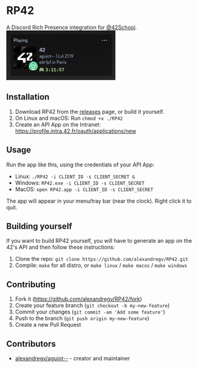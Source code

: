 # RP42

A Discord Rich Presence integration for [@42School](https://github.com/42School).  
![Screenshot](https://raw.githubusercontent.com/alexandregv/RP42/master/screenshot.png)

## Installation
1. Download RP42 from the [releases](https://github.com/alexandregv/RP42/releases) page, or build it yourself.  
2. On Linux and macOS: Run `chmod +x ./RP42`
3. Create an API App on the Intranet: https://profile.intra.42.fr/oauth/applications/new

## Usage
Run the app like this, using the credentials of your API App:
  - Linux: `./RP42 -i CLIENT_ID -s CLIENT_SECRET &`  
  - Windows: `RP42.exe -i CLIENT_ID -s CLIENT_SECRET`  
  - MacOS: `open RP42.app -i CLIENT_ID -s CLIENT_SECRET`  

The app will appear in your menu/tray bar (near the clock). Right click it to quit.

## Building yourself
If you want to build RP42 yourself, you will have to generate an app on the 42's API and then follow these instructions:  
1. Clone the repo: `git clone https://github.com/alexandregv/RP42.git`  
3. Compile: `make` for all distro, or `make linux` / `make macos` / `make windows`

## Contributing

1. Fork it (<https://github.com/alexandregv/RP42/fork>)  
2. Create your feature branch (`git checkout -b my-new-feature`)  
3. Commit your changes (`git commit -am 'Add some feature'`)  
4. Push to the branch (`git push origin my-new-feature`)  
5. Create a new Pull Request  

## Contributors

- [alexandregv/aguiot--](https://github.com/alexandregv) - creator and maintainer  
